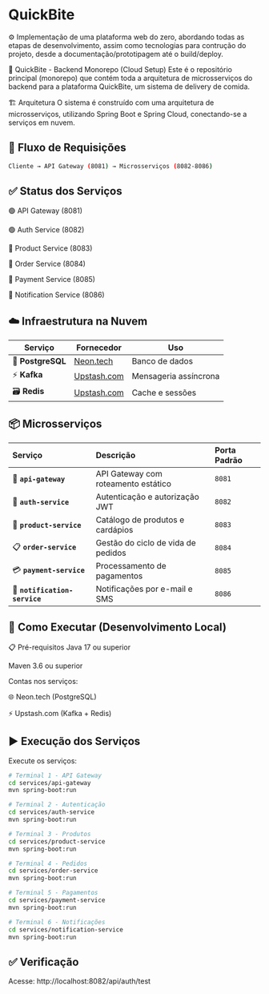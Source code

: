 # QuickBite

⚙️ Implementação de uma plataforma web do zero, abordando todas as etapas de desenvolvimento, assim como tecnologias para contrução do projeto, desde a documentação/prototipagem até o build/deploy.

🍔 QuickBite - Backend Monorepo (Cloud Setup)
Este é o repositório principal (monorepo) que contém toda a arquitetura de microsserviços do backend para a plataforma QuickBite, um sistema de delivery de comida.

🏗️ Arquitetura
O sistema é construído com uma arquitetura de microsserviços, utilizando Spring Boot e Spring Cloud, conectando-se a serviços em nuvem.

## 🔄 Fluxo de Requisições

```bash
Cliente → API Gateway (8081) → Microsserviços (8082-8086)
```

## ✅ Status dos Serviços

🟢 API Gateway (8081)

🟢 Auth Service (8082)

🔵 Product Service (8083)

🔵 Order Service (8084)

🔵 Payment Service (8085)

🔵 Notification Service (8086)

## ☁️ Infraestrutura na Nuvem

| Serviço       | Fornecedor   | Uso                  |
|---------------|--------------|----------------------|
| 🐘 **PostgreSQL** | [Neon.tech](https://neon.tech/) | Banco de dados |
| ⚡ **Kafka**      | [Upstash.com](https://upstash.com/) | Mensageria assíncrona |
| 🗃️ **Redis**     | [Upstash.com](https://upstash.com/) | Cache e sessões      |

## 📦 Microsserviços

| Serviço | Descrição | Porta Padrão |
| :--- | :--- | :--- |
| 🚪 **`api-gateway`** | 	API Gateway com roteamento estático | `8081` |
| 🔐 **`auth-service`** | Autenticação e autorização JWT | `8082` |
| 🍕 **`product-service`** | Catálogo de produtos e cardápios | `8083` |
| 📋 **`order-service`** | Gestão do ciclo de vida de pedidos | `8084` |
| 💳 **`payment-service`** | Processamento de pagamentos | `8085` |
| 📧 **`notification-service`** | Notificações por e-mail e SMS | `8086` |


## 🚀 Como Executar (Desenvolvimento Local)
📋 Pré-requisitos
Java 17 ou superior

Maven 3.6 ou superior

Contas nos serviços:

🌐 Neon.tech (PostgreSQL)

⚡ Upstash.com (Kafka + Redis)

## ▶️ Execução dos Serviços
Execute os serviços:

```bash
# Terminal 1 - API Gateway
cd services/api-gateway
mvn spring-boot:run

# Terminal 2 - Autenticação
cd services/auth-service
mvn spring-boot:run

# Terminal 3 - Produtos
cd services/product-service
mvn spring-boot:run

# Terminal 4 - Pedidos
cd services/order-service
mvn spring-boot:run

# Terminal 5 - Pagamentos
cd services/payment-service
mvn spring-boot:run

# Terminal 6 - Notificações
cd services/notification-service
mvn spring-boot:run
```

## ✅ Verificação

Acesse: http://localhost:8082/api/auth/test
